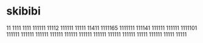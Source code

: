 # skibibi
11
1111
1111
111111
11112
111111
11111
11411
1111165
1111111
111141
111111
111111
1111101
111111
111111
111111
111111
111111
111111
111111
111111
111111
11111
111111
11111
11111
